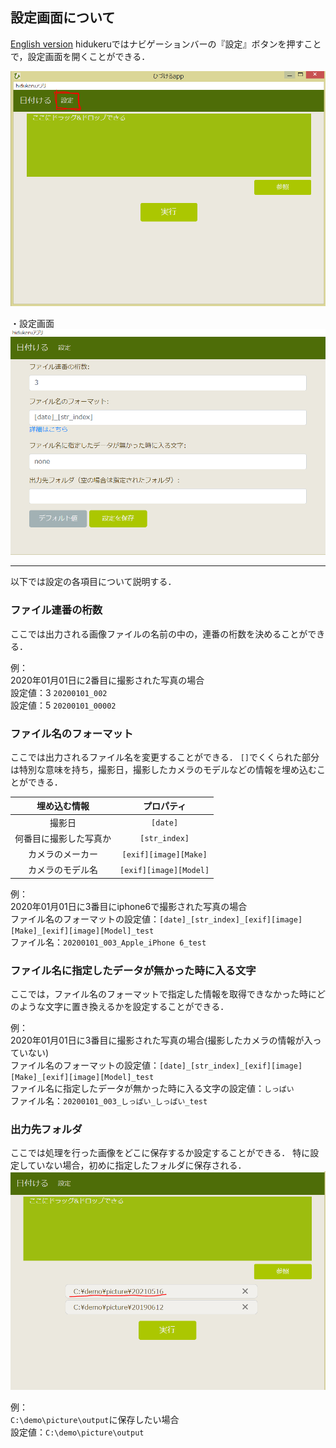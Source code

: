 ## 設定画面について
[English version](about_config_EN.md)
hidukeruではナビゲーションバーの『設定』ボタンを押すことで，設定画面を開くことができる．

![enter_config](img/enterConfig.PNG)

・設定画面
![config](img/config.PNG)

-------

以下では設定の各項目について説明する．

### ファイル連番の桁数
ここでは出力される画像ファイルの名前の中の，連番の桁数を決めることができる．

例：  
2020年01月01日に2番目に撮影された写真の場合  
設定値：3 `20200101_002`  
設定値：5 `20200101_00002`  

### ファイル名のフォーマット
ここでは出力されるファイル名を変更することができる．
`[]`でくくられた部分は特別な意味を持ち，撮影日，撮影したカメラのモデルなどの情報を埋め込むことができる．

|      埋め込む情報      |       プロパティ       |
| :--------------------: | :--------------------: |
|         撮影日         |        `[date]`        |
| 何番目に撮影した写真か |     `[str_index]`      |
|    カメラのメーカー    | `[exif][image][Make]`  |
|    カメラのモデル名    | `[exif][image][Model]` |

例：  
2020年01月01日に3番目にiphone6で撮影された写真の場合  
ファイル名のフォーマットの設定値：`[date]_[str_index]_[exif][image][Make]_[exif][image][Model]_test`  
ファイル名：`20200101_003_Apple_iPhone 6_test`  

### ファイル名に指定したデータが無かった時に入る文字
ここでは，ファイル名のフォーマットで指定した情報を取得できなかった時にどのような文字に置き換えるかを設定することができる．

例：  
2020年01月01日に3番目に撮影された写真の場合(撮影したカメラの情報が入っていない)  
ファイル名のフォーマットの設定値：`[date]_[str_index]_[exif][image][Make]_[exif][image][Model]_test`  
ファイル名に指定したデータが無かった時に入る文字の設定値：`しっぱい`  
ファイル名：`20200101_003_しっぱい_しっぱい_test`  

### 出力先フォルダ
ここでは処理を行った画像をどこに保存するか設定することができる．
特に設定していない場合，初めに指定したフォルダに保存される．
![default output](img/defaultOutput.PNG)

例：  
`C:\demo\picture\output`に保存したい場合  
設定値：`C:\demo\picture\output`  